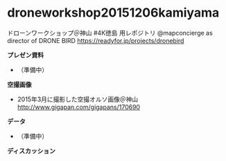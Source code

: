 # droneworkshop20151206kamiyama
ドローンワークショップ＠神山 #4K徳島 用レポジトリ
@mapconcierge as director of DRONE BIRD https://readyfor.jp/projects/dronebird


**プレゼン資料**
* （準備中）

**空撮画像**
* 2015年3月に撮影した空撮オルソ画像＠神山
http://www.gigapan.com/gigapans/170690

**データ**
* （準備中）

**ディスカッション**
